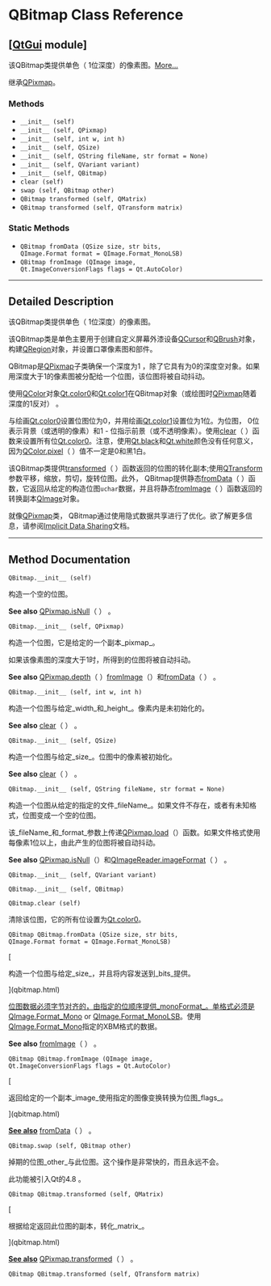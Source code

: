 # QBitmap Class Reference

## [[QtGui](index.htm) module]

该QBitmap类提供单色（ 1位深度）的像素图。[More...](#details)

继承[QPixmap](qpixmap.html)。

### Methods

*   `__init__ (self)`
*   `__init__ (self, QPixmap)`
*   `__init__ (self, int w, int h)`
*   `__init__ (self, QSize)`
*   `__init__ (self, QString fileName, str format = None)`
*   `__init__ (self, QVariant variant)`
*   `__init__ (self, QBitmap)`
*   `clear (self)`
*   `swap (self, QBitmap other)`
*   `QBitmap transformed (self, QMatrix)`
*   `QBitmap transformed (self, QTransform matrix)`

### Static Methods

*   `QBitmap fromData (QSize size, str bits, QImage.Format format = QImage.Format_MonoLSB)`
*   `QBitmap fromImage (QImage image, Qt.ImageConversionFlags flags = Qt.AutoColor)`

* * *

## Detailed Description

该QBitmap类提供单色（ 1位深度）的像素图。

该QBitmap类是单色主要用于创建自定义屏幕外漆设备[QCursor](qcursor.html)和[QBrush](qbrush.html)对象，构建[QRegion](qregion.html)对象，并设置口罩像素图和部件。

QBitmap是[QPixmap](qpixmap.html)子类确保一个深度为1 ，除了它具有为0的深度空对象。如果用深度大于1的像素图被分配给一个位图，该位图将被自动抖动。

使用[QColor](qcolor.html)对象[Qt.color0](qt.html#GlobalColor-enum)和[Qt.color1](qt.html#GlobalColor-enum)在QBitmap对象（或绘图时[QPixmap](qpixmap.html)随着深度的1反对） 。

与绘画[Qt.color0](qt.html#GlobalColor-enum)设置位图位为0，并用绘画[Qt.color1](qt.html#GlobalColor-enum)设置位为1位。为位图， 0位表示背景（或透明的像素）和1 - 位指示前景（或不透明像素）。使用[clear](qbitmap.html#clear)（ ）函数来设置所有位[Qt.color0](qt.html#GlobalColor-enum)。注意，使用[Qt.black](qt.html#GlobalColor-enum)和[Qt.white](qt.html#GlobalColor-enum)颜色没有任何意义，因为[QColor.pixel](index.htm#pixel)（ ）值不一定是0和黑1白。

该QBitmap类提供[transformed](qbitmap.html#transformed)（ ）函数返回的位图的转化副本;使用[QTransform](qtransform.html)参数平移，缩放，剪切，旋转位图。此外， QBitmap提供静态[fromData](qbitmap.html#fromData)（ ）函数，它返回从给定的构造位图`uchar`数据，并且将静态[fromImage](qbitmap.html#fromImage)（ ）函数返回的转换副本[QImage](qimage.html)对象。

就像[QPixmap](qpixmap.html)类， QBitmap通过使用隐式数据共享进行了优化。欲了解更多信息，请参阅[Implicit Data Sharing](index.htm#implicit-data-sharing)文档。

* * *

## Method Documentation

```
QBitmap.__init__ (self)
```

构造一个空的位图。

**See also** [QPixmap.isNull](qpixmap.html#isNull)（ ） 。

```
QBitmap.__init__ (self, QPixmap)
```

构造一个位图，它是给定的一个副本_pixmap_。

如果该像素图的深度大于1时，所得到的位图将被自动抖动。

**See also** [QPixmap.depth](qpixmap.html#depth)（ ）[fromImage](qbitmap.html#fromImage)（）和[fromData](qbitmap.html#fromData)（ ） 。

```
QBitmap.__init__ (self, int w, int h)
```

构造一个位图与给定_width_和_height_。像素内是未初始化的。

**See also** [clear](qbitmap.html#clear)（ ） 。

```
QBitmap.__init__ (self, QSize)
```

构造一个位图与给定_size_。位图中的像素被初始化。

**See also** [clear](qbitmap.html#clear)（ ） 。

```
QBitmap.__init__ (self, QString fileName, str format = None)
```

构造一个位图从给定的指定的文件_fileName_。如果文件不存在，或者有未知格式，位图变成一个空的位图。

该_fileName_和_format_参数上传递[QPixmap.load](qpixmap.html#load)（）函数。如果文件格式使用每像素1位以上，由此产生的位图将被自动抖动。

**See also** [QPixmap.isNull](qpixmap.html#isNull)（）和[QImageReader.imageFormat](qimagereader.html#imageFormat)（ ） 。

```
QBitmap.__init__ (self, QVariant variant)
```

```
QBitmap.__init__ (self, QBitmap)
```

```
QBitmap.clear (self)
```

清除该位图，它的所有位设置为[Qt.color0](qt.html#GlobalColor-enum)。

```
QBitmap QBitmap.fromData (QSize size, str bits, QImage.Format format = QImage.Format_MonoLSB)
```

[

构造一个位图与给定_size_，并且将内容发送到_bits_提供。

](qbitmap.html)

[位图数据必须字节对齐的，由指定的位顺序提供_monoFormat_。单格式必须是](qbitmap.html)[QImage.Format_Mono](qimage.html#Format-enum) or [QImage.Format_MonoLSB](qimage.html#Format-enum)。使用[QImage.Format_Mono](qimage.html#Format-enum)指定的XBM格式的数据。

**See also** [fromImage](qbitmap.html#fromImage)（ ） 。

```
QBitmap QBitmap.fromImage (QImage image, Qt.ImageConversionFlags flags = Qt.AutoColor)
```

[

返回给定的一个副本_image_使用指定的图像变换转换为位图_flags_。

](qbitmap.html)

[**See also**](qbitmap.html) [fromData](qbitmap.html#fromData)（ ） 。

```
QBitmap.swap (self, QBitmap other)
```

掉期的位图_other_与此位图。这个操作是非常快的，而且永远不会。

此功能被引入Qt的4.8 。

```
QBitmap QBitmap.transformed (self, QMatrix)
```

[

根据给定返回此位图的副本，转化_matrix_。

](qbitmap.html)

[**See also**](qbitmap.html) [QPixmap.transformed](qpixmap.html#transformed)（ ） 。

```
QBitmap QBitmap.transformed (self, QTransform matrix)
```

[](qbitmap.html)